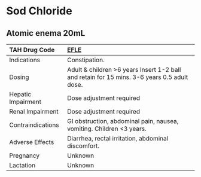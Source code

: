 # Sod Chloride

## Atomic enema 20mL

| TAH Drug Code      | [**EFLE**](https://www.tahsda.org.tw/drugs/hissearch.php?drug_code=EFLE)                    |
|:-------------------|:--------------------------------------------------------------------------------------------|
| Indications        | Constipation.                                                                               |
| Dosing             | Adult & children >6 years Insert 1-2 ball and retain for 15 mins. 3-6 years 0.5 adult dose. |
| Hepatic Impairment | Dose adjustment required                                                                    |
| Renal Impairment   | Dose adjustment required                                                                    |
| Contraindications  | GI obstruction, abdominal pain, nausea, vomiting. Children <3 years.                        |
| Adverse Effects    | Diarrhea, rectal irritation, abdominal discomfort.                                          |
| Pregnancy          | Unknown                                                                                     |
| Lactation          | Unknown                                                                                     |

